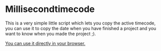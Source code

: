# Millisecondtimecode

This is a very simple little script which lets you copy the active timecode, you can use it to copy the date when you have finished a project and you want to know when you made the project ;).

[You can use it directly in your browser.](https://moviemusic1.github.io/millisecondtimecode/)
